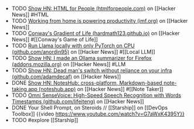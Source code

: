 - TODO [Show HN: HTML for People (htmlforpeople.com)](https://news.ycombinator.com/item?id=41801334) on [[Hacker News]] #HTML
- TODO [Working from home is powering productivity (imf.org)](https://news.ycombinator.com/item?id=41813304) on [[Hacker News]]
- TODO [Conway's Gradient of Life (hardmath123.github.io)](https://news.ycombinator.com/item?id=41786067) on [[Hacker News]] #[[Conway's Game of Life]]
- TODO [Run Llama locally with only PyTorch on CPU (github.com/anordin95)](https://news.ycombinator.com/item?id=41773020) on [[Hacker News]] #[[Local LLM]]
- TODO [Show HN: I made an Ollama summarizer for Firefox (addons.mozilla.org)](https://news.ycombinator.com/item?id=41810507) on [[Hacker News]] #LLM
- TODO [Show HN: Dead man's switch without reliance on your infra (github.com/adamdecaf)](https://news.ycombinator.com/item?id=41809879) on [[Hacker News]]
- DONE [Show HN: NotesHub: cross-platform, Markdown-based note-taking app (noteshub.app)](https://news.ycombinator.com/item?id=41808943) on [[Hacker News]] #[[Note Taker]]
- TODO [Omni SenseVoice: High-Speed Speech Recognition with Words Timestamps (github.com/lifeiteng)](https://news.ycombinator.com/item?id=41824171) on [[Hacker News]]
- DONE Your Shell Prompt, on Steroids // [[Starship]] on [[DevOps Toolbox]]
  {{video https://www.youtube.com/watch?v=G7aWxK4395Y}}
- TODO #explore [[Starship]]